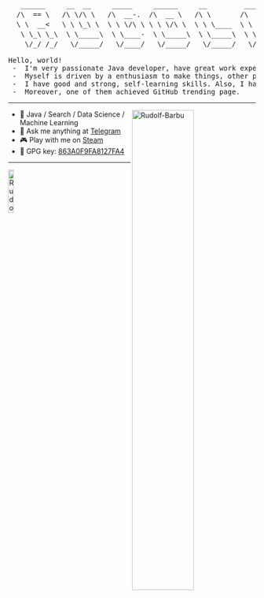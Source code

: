 <pre>
   ______     __  __     _____     ______     __         ______    . 　　✦⠀　   　　　,　　　　　　　　　*
  /\  == \   /\ \/\ \   /\  __-.  /\  __ \   /\ \       /\  ___\    * ⠀⠀⠀.　　　　　　　　　　. ⠀⠀⠀⠀⠀⠀⠀⠀⠀⠀⠀⠀✦
  \ \  __<   \ \ \_\ \  \ \ \/\ \ \ \ \/\ \  \ \ \____  \ \  __\       ✦ 　　　　　,　　　　　　　.
   \ \_\ \_\  \ \_____\  \ \____-  \ \_____\  \ \_____\  \ \_\    .　　　ﾟ .　　　　　　　　　　　　　.  ⠀.
    \/_/ /_/   \/_____/   \/____/   \/_____/   \/_____/   \/_/     ,　　　　　　.   *⠀　　⠀  　　　　　⠀✦

Hello, world!
 -  I'm very passionate Java developer, have great work experience.
 -  Myself is driven by a enthusiasm to make things, other people could use.
 -  I have good and strong, self-learning skills. Also, I have my own projects, so you can check them.
 -  Moreover, one of them achieved GitHub trending page.
</pre>

---

<picture>
    <source media = "(prefers-color-scheme: dark)" srcset = "https://github-readme-stats.vercel.app/api?username=Rudolf-Barbu&theme=dark&show_icons=true" />
    <img align = "right" width = "50%" src = "https://github-readme-stats.vercel.app/api?username=Rudolf-Barbu&show_icons=true" alt = "Rudolf-Barbu" />
</picture>

- 🥇 Java / Search / Data Science / Machine Learning
- 💭 Ask me anything at [Telegram](https://t.me/Rudolf_Barbu)
- 🎮 Play with me on [Steam](https://steamcommunity.com/id/rudolf_barbu)
- 🔑 GPG key: [863A0F9FA8127FA4](https://github.com/rudolf-barbu.gpg)

---

<img width = "15%" src = "https://komarev.com/ghpvc/?username=rudolf-barbu&label=Profile%20views&color=blue&style=flat" alt = "Rudolf-Barbu" /> 

